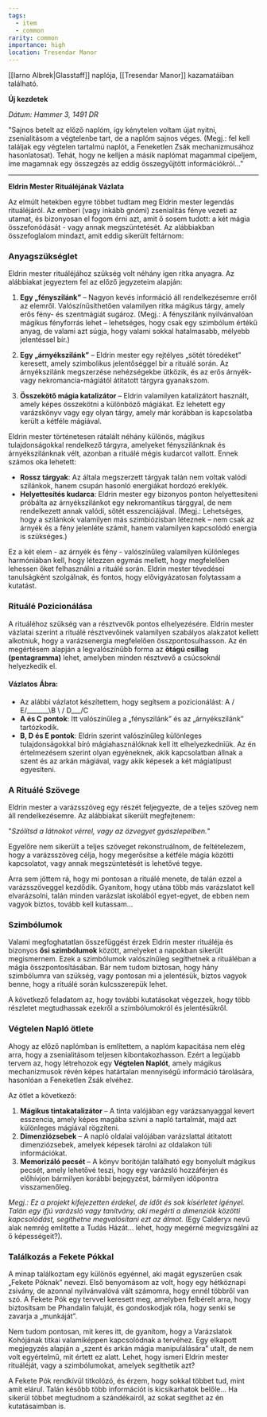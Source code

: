 ```yaml
---
tags:
  - item
  - common
rarity: common
importance: high
location: Tresendar Manor
---
```

[[Iarno Albrek|Glasstaff]] naplója, [[Tresendar Manor]] kazamatáiban található.

**Új kezdetek**

_Dátum: Hammer 3, 1491 DR_

"Sajnos betelt az előző naplóm, így kénytelen voltam újat nyitni, zsenialitásom a végtelenbe tart, de a naplóm sajnos véges. (Megj.: fel kell találjak egy végtelen tartalmú naplót, a Feneketlen Zsák mechanizmusához hasonlatosat). Tehát, hogy ne kelljen a másik naplómat magammal cipeljem, íme magamnak egy összegzés az eddig összegyűjtött információkról..."

---

**Eldrin Mester Rituáléjának Vázlata**

Az elmúlt hetekben egyre többet tudtam meg Eldrin mester legendás rituáléjáról. Az emberi (vagy inkább gnómi) zsenialitás fénye vezeti az utamat, és bizonyosan el fogom érni azt, amit ő sosem tudott: a két mágia összefonódását - vagy annak megszüntetését. Az alábbiakban összefoglalom mindazt, amit eddig sikerült feltárnom:

### Anyagszükséglet

Eldrin mester rituáléjához szükség volt néhány igen ritka anyagra. Az alábbiakat jegyeztem fel az előző jegyzeteim alapján:

1. **Egy „fényszilánk”** – Nagyon kevés információ áll rendelkezésemre erről az elemről. Valószínűsíthetően valamilyen ritka mágikus tárgy, amely erős fény- és szentmágiát sugároz. (Megj.: A fényszilánk nyilvánvalóan mágikus fényforrás lehet – lehetséges, hogy csak egy szimbólum értékű anyag, de valami azt súgja, hogy valami sokkal hatalmasabb, mélyebb jelentéssel bír.)
    
2. **Egy „árnyékszilánk”** – Eldrin mester egy rejtélyes „sötét töredéket” keresett, amely szimbolikus jelentőséggel bír a rituálé során. Az árnyékszilánk megszerzése nehézségekbe ütközik, és az erős árnyék- vagy nekromancia-mágiától átitatott tárgyra gyanakszom.
    
3. **Összekötő mágia katalizátor** – Eldrin valamilyen katalizátort használt, amely képes összekötni a különböző mágiákat. Ez lehetett egy varázskönyv vagy egy olyan tárgy, amely már korábban is kapcsolatba került a kétféle mágiával.

Eldrin mester történetesen rátalált néhány különös, mágikus tulajdonságokkal rendelkező tárgyra, amelyeket fényszilánknak és árnyékszilánknak vélt, azonban a rituálé mégis kudarcot vallott. Ennek számos oka lehetett:

- **Rossz tárgyak**: Az általa megszerzett tárgyak talán nem voltak valódi szilánkok, hanem csupán hasonló energiákat hordozó ereklyék.
- **Helyettesítés kudarca**: Eldrin mester egy bizonyos ponton helyettesíteni próbálta az árnyékszilánkot egy nekromantikus tárggyal, de nem rendelkezett annak valódi, sötét esszenciájával. (Megj.: Lehetséges, hogy a szilánkok valamilyen más szimbiózisban léteznek – nem csak az árnyék és a fény jelenléte számít, hanem valamilyen kapcsolódó energia is szükséges.)

Ez a két elem - az árnyék és fény - valószínűleg valamilyen különleges harmóniában kell, hogy létezzen egymás mellett, hogy megfelelően lehessen őket felhasználni a rituálé során. Eldrin mester tévedései tanulságként szolgálnak, és fontos, hogy elővigyázatosan folytassam a kutatást.

### Rituálé Pozicionálása

A rituáléhoz szükség van a résztvevők pontos elhelyezésére. Eldrin mester vázlatai szerint a rituálé résztvevőinek valamilyen szabályos alakzatot kellett alkotniuk, hogy a varázsenergia megfelelően összpontosulhasson. Az én megértésem alapján a legvalószínűbb forma az **ötágú csillag (pentagramma)** lehet, amelyben minden résztvevő a csúcsoknál helyezkedik el.

#### Vázlatos Ábra:

- Az alábbi vázlatot készítettem, hogy segítsem a pozicionálást:
           A
         /   \
      E/_______\B
       \       /
        D\___/C
- **A és C pontok**: Itt valószínűleg a „fényszilánk” és az „árnyékszilánk” tartózkodik.
- **B, D és E pontok**: Eldrin szerint valószínűleg különleges tulajdonságokkal bíró mágiahasználóknak kell itt elhelyezkedniük. Az én értelmezésem szerint olyan egyéneknek, akik kapcsolatban állnak a szent és az arkán mágiával, vagy akik képesek a két mágiatípust egyesíteni.
### A Rituálé Szövege

Eldrin mester a varázsszöveg egy részét feljegyezte, de a teljes szöveg nem áll rendelkezésemre. Az alábbiakat sikerült megfejtenem:

"_Szólítsd a látnokot vérrel,_
_vagy az özvegyet gyászlepelben._"

Egyelőre nem sikerült a teljes szöveget rekonstruálnom, de feltételezem, hogy a varázsszöveg célja, hogy megerősítse a kétféle mágia közötti kapcsolatot, vagy annak megszüntetését is lehetővé tegye.

Arra sem jöttem rá, hogy mi pontosan a rituálé menete, de talán ezzel a varázsszöveggel kezdődik. Gyanítom, hogy utána több más varázslatot kell elvarázsolni, talán minden varázslat iskolából egyet-egyet, de ebben nem vagyok biztos, tovább kell kutassam...

### Szimbólumok

Valami megfoghatatlan összefüggést érzek Eldrin mester rituáléja és bizonyos **ősi szimbólumok** között, amelyeket a napokban sikerült megismernem. Ezek a szimbólumok valószínűleg segíthetnek a rituáléban a mágia összpontosításában. Bár nem tudom biztosan, hogy hány szimbólumra van szükség, vagy pontosan mi a jelentésük, biztos vagyok benne, hogy a rituálé során kulcsszerepük lehet.

A következő feladatom az, hogy további kutatásokat végezzek, hogy több részletet megtudhassak ezekről a szimbólumokról és jelentésükről.

### Végtelen Napló ötlete

Ahogy az előző naplómban is említettem, a naplóm kapacitása nem elég arra, hogy a zsenialitásom teljesen kibontakozhasson. Ezért a legújabb tervem az, hogy létrehozok egy **Végtelen Naplót**, amely mágikus mechanizmusok révén képes határtalan mennyiségű információ tárolására, hasonlóan a Feneketlen Zsák elvéhez.

Az ötlet a következő:

1. **Mágikus tintakatalizátor** – A tinta valójában egy varázsanyaggal kevert esszencia, amely képes magába szívni a napló tartalmát, majd azt különleges mágiával rögzíteni.
2. **Dimenziózsebek** – A napló oldalai valójában varázslattal átitatott dimenziózsebek, amelyek képesek tárolni az oldalakon túli információkat.
3. **Memorizáló pecsét** – A könyv borítóján található egy bonyolult mágikus pecsét, amely lehetővé teszi, hogy egy varázsló hozzáférjen és előhívjon bármilyen korábbi bejegyzést, bármilyen időpontra visszamenőleg.

_Megj.: Ez a projekt kifejezetten érdekel, de időt és sok kísérletet igényel. Talán egy ifjú varázsló vagy tanítvány, aki megérti a dimenziók közötti kapcsolódást, segíthetne megvalósítani ezt az álmot._ (Egy Calderyx nevű alak nemrég említette a Tudás Házát... lehet, hogy megérné megvizsgálni az ő képességeit?).

### Találkozás a Fekete Pókkal

A minap találkoztam egy különös egyénnel, aki magát egyszerűen csak „Fekete Póknak” nevezi. Első benyomásom az volt, hogy egy hétköznapi zsivány, de azonnal nyilvánvalóvá vált számomra, hogy ennél többről van szó. A Fekete Pók egy tervvel keresett meg, amelyben felbérelt arra, hogy biztosítsam be Phandalin faluját, és gondoskodjak róla, hogy senki se zavarja a „munkáját”.

Nem tudom pontosan, mit keres itt, de gyanítom, hogy a Varázslatok Kohójának titkai valamiképpen kapcsolódnak a tervéhez. Egy elkapott megjegyzés alapján a „szent és arkán mágia manipulálására” utalt, de nem volt egyértelmű, mit értett ez alatt. Lehet, hogy ismeri Eldrin mester rituáléját, vagy a szimbólumokat, amelyek segíthetik azt?

A Fekete Pók rendkívül titkolózó, és érzem, hogy sokkal többet tud, mint amit elárul. Talán később több információt is kicsikarhatok belőle... Ha sikerül többet megtudnom a szándékairól, az sokat segíthet az én kutatásaimban is.